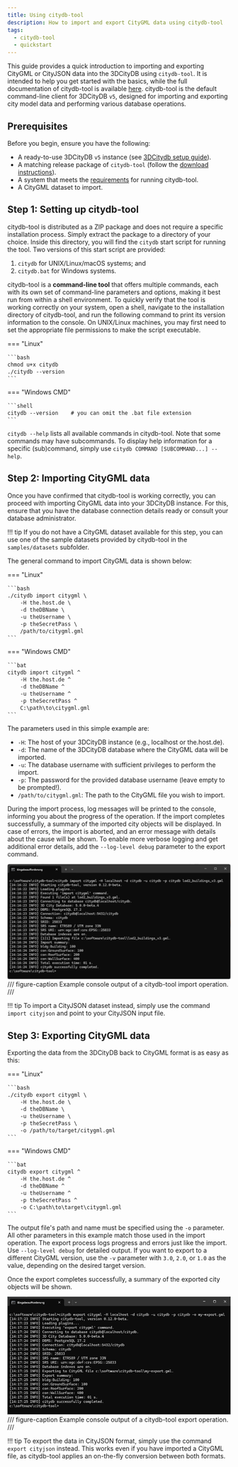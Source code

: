 ```yaml
---
title: Using citydb-tool
description: How to import and export CityGML data using citydb-tool
tags:
  - citydb-tool
  - quickstart
---
```


This guide provides a quick introduction to importing and exporting CityGML or CityJSON data into the 3DCityDB
using `citydb-tool`. It is intended to help you get started with the basics, while the full documentation
of citydb-tool is available [here](../citydb-tool/index.md). citydb-tool is the default command-line client for
3DCityDB `v5`, designed for importing and exporting city model data and performing various database operations.

## Prerequisites

Before you begin, ensure you have the following:

- A ready-to-use 3DCityDB `v5` instance (see [3DCitydb setup guide](setup.md)).
- A matching release package of `citydb-tool` (follow the [download instructions](../download.md)).
- A system that meets the [requirements](requirements.md#citydb-tool-database-client) for running citydb-tool.
- A CityGML dataset to import.

## Step 1: Setting up citydb-tool

citydb-tool is distributed as a ZIP package and does not require a specific installation process. Simply extract the
package to a directory of your choice. Inside this directory, you will find the `citydb` start script for running
the tool. Two versions of this start script are provided:

1. `citydb` for UNIX/Linux/macOS systems; and
2. `citydb.bat` for Windows systems.

citydb-tool is a **command-line tool** that offers multiple commands, each with its own set of command-line parameters
and options, making it best run from within a shell environment. To quickly verify that the tool is working
correctly on your system, open a shell, navigate to the installation directory of citydb-tool, and run the
following command to print its version information to the console. On UNIX/Linux machines, you may first need to
set the appropriate file permissions to make the script executable.

=== "Linux"

    ```bash
    chmod u+x citydb
    ./citydb --version
    ```

=== "Windows CMD"

    ```shell
    citydb --version    # you can omit the .bat file extension
    ```

`citydb --help` lists all available commands in citydb-tool. Note that some commands may have subcommands.
To display help information for a specific (sub)command, simply use `citydb COMMAND [SUBCOMMAND...] --help`.

## Step 2: Importing CityGML data

Once you have confirmed that citydb-tool is working correctly, you can proceed with importing CityGML data into
your 3DCityDB instance. For this, ensure that you have the database connection details ready or consult your
database administrator.

!!! tip
    If you do not have a CityGML dataset available for this step, you can use one of the sample
    datasets provided by citydb-tool in the `samples/datasets` subfolder.

The general command to import CityGML data is shown below:

=== "Linux"

    ```bash
    ./citydb import citygml \
        -H the.host.de \
        -d theDBName \
        -u theUsername \
        -p theSecretPass \
        /path/to/citygml.gml
    ```

=== "Windows CMD"

    ```bat
    citydb import citygml ^
        -H the.host.de ^
        -d theDBName ^
        -u theUsername ^
        -p theSecretPass ^
        C:\path\to\citygml.gml
    ```

The parameters used in this simple example are:

- `-H`: The host of your 3DCityDB instance (e.g., localhost or the.host.de).
- `-d`: The name of the 3DCityDB database where the CityGML data will be imported.
- `-u`: The database username with sufficient privileges to perform the import.
- `-p`: The password for the provided database username (leave empty to be prompted!).
- `/path/to/citygml.gml`: The path to the CityGML file you wish to import.

During the import process, log messages will be printed to the console, informing you about the progress of the
operation. If the import completes successfully, a summary of the imported city objects will be
displayed. In case of errors, the import is aborted, and an error message with details about the cause
will be shown. To enable more verbose logging and get additional error details, add the `--log-level debug`
parameter to the export command.

![citydb-import command](assets/citydb-import.png)
/// figure-caption
Example console output of a citydb-tool import operation.
///

!!! tip
    To import a CityJSON dataset instead, simply use the command `import cityjson` and point to
    your CityJSON input file.

## Step 3: Exporting CityGML data

Exporting the data from the 3DCityDB back to CityGML format is as easy as this:

=== "Linux"

    ```bash
    ./citydb export citygml \
        -H the.host.de \
        -d theDBName \
        -u theUsername \
        -p theSecretPass \
        -o /path/to/target/citygml.gml
    ```

=== "Windows CMD"

    ```bat
    citydb export citygml ^
        -H the.host.de ^
        -d theDBName ^
        -u theUsername ^
        -p theSecretPass ^
        -o C:\path\to\target\citygml.gml
    ```

The output file's path and name must be specified using the `-o` parameter. All other parameters in this example match
those used in the import operation. The export process logs progress and errors just like the import.
Use `--log-level debug` for detailed output. If you want to export to a different CityGML version, use the
`-v` parameter with `3.0`, `2.0`, or `1.0` as the value, depending on the desired target version.

Once the export completes successfully, a summary of the exported city objects will be shown.

![citydb-export command](assets/citydb-export.png)
/// figure-caption
Example console output of a citydb-tool export operation.
///

!!! tip
    To export the data in CityJSON format, simply use the command `export cityjson` instead. This works
    even if you have imported a CityGML file, as citydb-tool applies an on-the-fly conversion between both formats.
